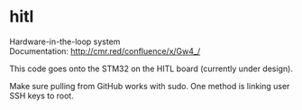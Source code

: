 # hitl

Hardware-in-the-loop system\
Documentation: http://cmr.red/confluence/x/Gw4_/

This code goes onto the STM32 on the HITL board (currently under design).

Make sure pulling from GitHub works with sudo. One method is linking user SSH keys to root.